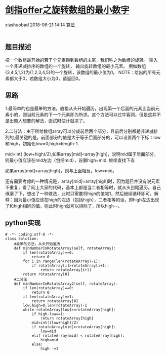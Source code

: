 <div class="blog-article">
    <h1><a href="p.html?p=算法/剑指offer之旋转数组的最小数字" class="title">剑指offer之旋转数组的最小数字</a></h1>
    <span class="author">xiashuobad</span>
    <span class="time">2018-06-21 14:14</span>
    <span><a href="tags.html?t=算法" class="tag">算法</a></span>
    </div>
<br/>

## 题目描述 ##
把一个数组最开始的若干个元素搬到数组的末尾，我们称之为数组的旋转。 输入一个非递减排序的数组的一个旋转，
输出旋转数组的最小元素。 例如数组{3,4,5,1,2}为{1,2,3,4,5}的一个旋转，该数组的最小值为1。 
NOTE：给出的所有元素都大于0，若数组大小为0，请返回0。
## 思路 ##
1.最简单的也是最笨的方法，直接从头开始遍历，出现第一个后面的元素比当前元素小的，则当前元素的下一个元素即为所求。这个方法可以过牛客网，但是这并不是出题人想要的解法，面试时估计就凉了。

2.二分法：由于所给数组array可以分成前后两个部分，且前后分别都是非递减排列的,最关键的是，前面部分的值是大于等于后面部分的，可以设置两个下标：low和high，初始化low=0,high=length-1. 

mid=int( (low+high)/2),如果array[mid]<array[high]，说明mid属于后面部分，则最小值应该在mid左边（包括mid），设置high=mid. 继续查找下去

如果array[mid]>array[high]，则与上面相反，low=mid。

还有需要考虑的一种情况是，array[mid]=array[high]时，因为题目并没有说元素不重复，看了网上大家的代码，基本上都是当二者相等时，就从头到尾遍历。自己琢磨了下，想出了一种做法，此时只需要将high的值减1，然后继续循环即可。解释：因为最小值应该在high的左边（包括high），二者相等的话，即high左边出现了和high相同的值，则此时high就可以排除了，所以high--。

## python实现 ##
	# -*- coding:utf-8 -*-
	class Solution:
	    #最笨的方法，从头开始遍历
	    def minNumberInRotateArray(self, rotateArray):
	        if len(rotateArray)==0:
	            return 0
	        for i in range(len(rotateArray)-1):
	            if rotateArray[i]>rotateArray[i+1]:
	                return rotateArray[i+1]
	        return rotateArray[0]
	    #二分法
	    def minNumberInRotateArray2(self, rotateArray):
	        if len(rotateArray)==0:
	            return 0
	        if len(rotateArray)==1:
	            return rotateArray[0]
	        low,high=0,len(rotateArray)-1
	        while rotateArray[low]>=rotateArray[high]:
	            if high-low==1:
	                return rotateArray[high]
	            mid=int((low+high)/2)
	            if rotateArray[mid]>rotateArray[high]:
	                low=mid
	            elif rotateArray[mid] < rotateArray[high]:
	                high=mid
	            else:
	                high -=1